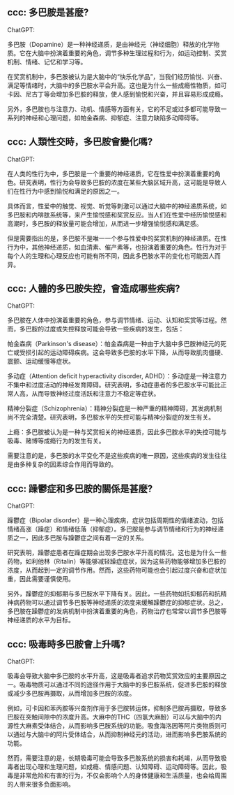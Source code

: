 ## ccc: 多巴胺是甚麼?

ChatGPT:

多巴胺（Dopamine）是一种神经递质，是由神经元（神经细胞）释放的化学物质。它在大脑中扮演着重要的角色，调节多种生理过程和行为，如运动控制、奖赏机制、情绪、记忆和学习等。

在奖赏机制中，多巴胺被认为是大脑中的“快乐化学品”，当我们经历愉悦、兴奋、满足等情绪时，大脑中的多巴胺水平会升高。这也是为什么一些成瘾性物质，如可卡因、尼古丁等会增加多巴胺的释放，使人感到愉悦和兴奋，并且容易形成成瘾。

另外，多巴胺也与注意力、动机、情感等方面有关，它的不足或过多都可能导致一系列的神经和心理问题，如帕金森病、抑郁症、注意力缺陷多动障碍等。

## ccc: 人類性交時，多巴胺會變化嗎?

ChatGPT:

在人类的性行为中，多巴胺是一个重要的神经递质，它在性爱中扮演着重要的角色。研究表明，性行为会导致多巴胺的浓度在某些大脑区域升高，这可能是导致人们在性行为中感到愉悦和满足的原因之一。

具体而言，性爱中的触觉、视觉、听觉等刺激可以通过大脑中的神经递质系统，如多巴胺和内啡肽系统等，来产生愉悦感和奖赏反应。当人们在性爱中经历愉悦感和高潮时，多巴胺的释放量可能会增加，从而进一步增强愉悦感和满足感。

但是需要指出的是，多巴胺不是唯一一个参与性爱中的奖赏机制的神经递质。在性行为中，其他神经递质，如血清素、催产素等，也扮演着重要的角色。性行为对于每个人的生理和心理反应也可能有所不同，因此多巴胺水平的变化也可能因人而异。

## ccc: 人體的多巴胺失控，會造成哪些疾病?

ChatGPT:

多巴胺在人体中扮演着重要的角色，参与调节情绪、运动、认知和奖赏等过程。然而，多巴胺的过度或失控释放可能会导致一些疾病的发生，包括：

帕金森病（Parkinson's disease）：帕金森病是一种由于大脑中多巴胺神经元的死亡或受损引起的运动障碍疾病。这会导致多巴胺的水平下降，从而导致肌肉僵硬、震颤、运动缓慢等症状。

多动症（Attention deficit hyperactivity disorder, ADHD）：多动症是一种注意力不集中和过度活动的神经发育障碍。研究表明，多动症患者的多巴胺水平可能比正常人高，从而导致神经过度活跃和注意力不稳定等症状。

精神分裂症（Schizophrenia）：精神分裂症是一种严重的精神障碍，其发病机制尚不完全清楚。研究表明，多巴胺水平的失控可能与精神分裂症的发生有关。

上瘾：多巴胺被认为是一种与奖赏相关的神经递质，因此多巴胺水平的失控可能与吸毒、赌博等成瘾行为的发生有关。

需要注意的是，多巴胺的水平变化不是这些疾病的唯一原因，这些疾病的发生往往是由多种复杂的因素综合作用而导致的。

## ccc: 躁鬱症和多巴胺的關係是甚麼?

ChatGPT:

躁鬱症（Bipolar disorder）是一种心理疾病，症状包括周期性的情绪波动，包括情绪高涨（躁症）和情绪低落（抑郁症）。多巴胺是参与调节情绪和行为的神经递质之一，因此多巴胺与躁鬱症之间有着一定的关系。

研究表明，躁鬱症患者在躁症期会出现多巴胺水平升高的情况。这也是为什么一些药物，如利他林（Ritalin）等能够减轻躁症症状，因为这些药物能够增加多巴胺的浓度，从而起到一定的调节作用。然而，这些药物可能也会引起过度兴奋和症状加重，因此需要谨慎使用。

另外，躁鬱症的抑郁期与多巴胺水平下降有关。因此，一些药物如抗抑郁药和抗精神病药物可以通过调节多巴胺等神经递质的浓度来缓解躁鬱症的抑郁症状。总之，多巴胺在躁鬱症的发病机制中扮演着重要的角色，药物治疗也常常以调节多巴胺等神经递质的水平为目标。

## ccc: 吸毒時多巴胺會上升嗎?

ChatGPT: 

吸毒会导致大脑中多巴胺的水平升高，这是吸毒者追求药物奖赏效应的主要原因之一。吸毒物质可以通过不同的途径作用于大脑中的多巴胺系统，促进多巴胺的释放或减少多巴胺再摄取，从而增加多巴胺的浓度。

例如，可卡因和苯丙胺等兴奋剂作用于多巴胺转运体，抑制多巴胺再摄取，导致多巴胺在突触间隙中的浓度升高。大麻中的THC（四氢大麻酚）可以与大脑中的内源性大麻素受体结合，从而影响多巴胺系统的功能。吸食海洛因等阿片类物质则可以通过与大脑中的阿片受体结合，从而抑制神经元的活动，进而影响多巴胺系统的功能。

然而，需要注意的是，长期吸毒可能会导致多巴胺系统的损害和耗竭，从而导致吸毒者出现心理和生理问题，如成瘾、情感问题、认知障碍、运动障碍等。因此，吸毒是非常危险和有害的行为，不仅会影响个人的身体健康和生活质量，也会给周围的人带来很多负面影响。

